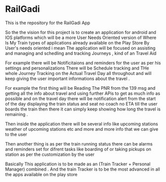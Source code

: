# RailGadi

This is the repository for the RailGadi App

So the the vision for this project is to create an application for android and IOS platforms which will be a more User Needs Oriented version of Where Is My Train types of applications already available on the Play Store
By User's needs oriented i mean The application will be focused on assisting and managing and schedling and tracking Journeys , kind of an Travel Aid

For example there will be Notificitaions and reminders for the user as per his settings and personalizations
There will be Schedule tracking and THe whole Journey Tracking on the Actual Travel Day all throughout and will keep giving the user important informations about the travel .

For example the first thing will be Reading The PNR from the 139 msg and getting all the info about travel and using further APis to get as much info as possible and on the travel day there will be notification alert from the start of the day displaying the train status and seat no coach no ETA till the user boards the train then there it can simply keep showing how long the travel is remaining .

Then inside the application there will be several info like upcoming stations weather of upcoming stations etc and more and more info that we can give to the user

Then another thing is as per the train running status there can be alarms and reminders set for difrent tasks like boarding of or taking pickups on station as per the customization by the user 

Basically This application is to be made as an (Train Tracker + Personal Manager) combined . And the train Tracker is to be the most advanced in all the apps available on the play store 
